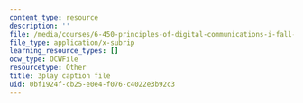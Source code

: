 ```yaml
---
content_type: resource
description: ''
file: /media/courses/6-450-principles-of-digital-communications-i-fall-2006/0bf1924fcb25e0e4f076c4022e3b92c3_zJ56b-aErN4.srt
file_type: application/x-subrip
learning_resource_types: []
ocw_type: OCWFile
resourcetype: Other
title: 3play caption file
uid: 0bf1924f-cb25-e0e4-f076-c4022e3b92c3
---
```

